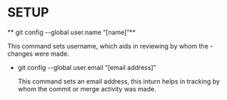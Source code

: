 # SETUP 
** git config --global user.name “[name]”**

   This command sets username, which aids in reviewing by whom the - changes were made. 

- git config --global user.email “[email address]”

   This command sets an email address, this inturn helps in tracking by whom the commit or merge activity was made.

